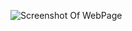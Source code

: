 ![Screenshot Of WebPage](https://https://github.com/Harsh2110mishra/Javascript-Desktop-Piano/blob/master/Screenshot.png?raw=true "Optional Title")
